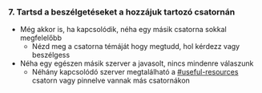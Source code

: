 ### 7. Tartsd a beszélgetéseket a hozzájuk tartozó csatornán

- Még akkor is, ha kapcsolódik, néha egy másik csatorna sokkal megfelelőbb
    - Nézd meg a csatorna témáját hogy megtudd, hol kérdezz vagy beszélgess
- Néha egy egészen másik szerver a javasolt, nincs mindenre válaszunk
    - Néhány kapcsolódó szerver megtalálható a [#useful-resources](https://discord.com/channels/283769550611152897/638041441079263283) csatorn vagy pinnelve vannak más csatornákon

